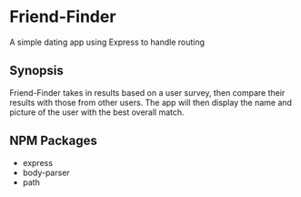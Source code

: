 # Friend-Finder
A simple dating app using Express to handle routing

## Synopsis
Friend-Finder takes in results based on a user survey, then compare their results with those from other users. The app will then display the name and picture of the user with the best overall match.

## NPM Packages
- express
- body-parser
- path


